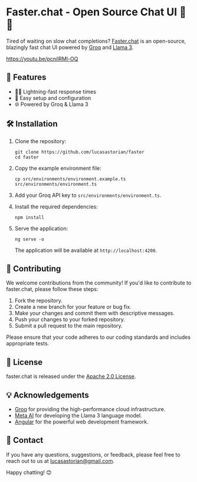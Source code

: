 # Faster.chat - Open Source Chat UI  🚀📝

Tired of waiting on slow chat completions? [Faster.chat](https://faster.chat) is an open-source, blazingly fast chat UI powered by [Groq](https://www.groq.com/) and [Llama 3](https://ai.meta.com/blog/meta-llama-3/).

<!-- [![Video Demo](demo_image.png)]( "Demo") -->
https://youtu.be/pcnilRMl-OQ

## 🌟 Features

- 🏃‍♂️ Lightning-fast response times
- 🔧 Easy setup and configuration
- 🌐 Powered by Groq & Llama 3

## 🛠️ Installation

1. Clone the repository:

   ```
   git clone https://github.com/lucasastorian/faster
   cd faster
   ```

2. Copy the example environment file:

   ```
   cp src/environments/environment.example.ts src/environments/environment.ts
   ```

3. Add your Groq API key to `src/environments/environment.ts`.

4. Install the required dependencies:

   ```
   npm install
   ```

5. Serve the application:

   ```
   ng serve -o
   ```

   The application will be available at `http://localhost:4200`.

## 🤝 Contributing

We welcome contributions from the community! If you'd like to contribute to faster.chat, please follow these steps:

1. Fork the repository.
2. Create a new branch for your feature or bug fix.
3. Make your changes and commit them with descriptive messages.
4. Push your changes to your forked repository.
5. Submit a pull request to the main repository.

Please ensure that your code adheres to our coding standards and includes appropriate tests.

## 📄 License

faster.chat is released under the [Apache 2.0 License](https://github.com/lucasastorian/faster/blob/main/LICENSE).

## 💡 Acknowledgements

- [Groq](https://www.groq.com/) for providing the high-performance cloud infrastructure.
- [Meta AI](https://ai.facebook.com/) for developing the Llama 3 language model.
- [Angular](https://angular.io/) for the powerful web development framework.

## 📧 Contact

If you have any questions, suggestions, or feedback, please feel free to reach out to us at [lucasastorian@gmail.com](mailto:lucasastorian@gmail.com).

Happy chatting! 😊